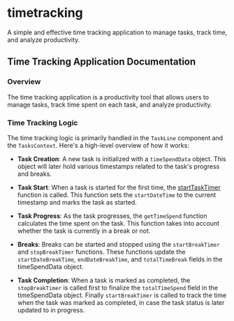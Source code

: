 # timetracking
A simple and effective time tracking application to manage tasks, track time, and analyze productivity.

## Time Tracking Application Documentation

### Overview

The time tracking application is a productivity tool that allows users to manage tasks, track time spent on each task, and analyze productivity.

### Time Tracking Logic

The time tracking logic is primarily handled in the `TaskLine` component and the `TasksContext`. Here's a high-level overview of how it works:

- **Task Creation**: A new task is initialized with a `timeSpendData` object. This object will later hold various timestamps related to the task's progress and breaks.


- **Task Start**: When a task is started for the first time, the [startTaskTimer]() function is called. This function sets the `startDateTime` to the current timestamp and marks the task as started.


- **Task Progress**: As the task progresses, the `getTimeSpend` function calculates the time spent on the task. This function takes into account whether the task is currently in a break or not.


- **Breaks**: Breaks can be started and stopped using the `startBreakTimer` and `stopBreakTimer` functions. These functions update the `startDateBreakTime`, `endDateBreakTime`, and `totalTimeBreak` fields in the timeSpendData object.


- **Task Completion**: When a task is marked as completed, the `stopBreakTimer` is called first to finalize the `totalTimeSpend` field in the timeSpendData object. Finally `startBreakTimer` is called to track the time when the task was marked as completed, in case the task status is later updated to in progress.
